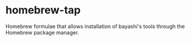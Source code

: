# homebrew-tap
Homebrew formulae that allows installation of bayashi's tools through the Homebrew package manager.
